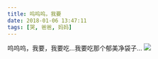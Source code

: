 ```yaml
---
title: 呜呜呜，我要
date: 2018-01-06 13:47:11
tags: [哭, 爸爸, 妈妈]
---
```

呜呜呜，我要，我要吃...我要吃那个郁美净袋子...
![](//20170326.com/IMG_2488.JPG)
